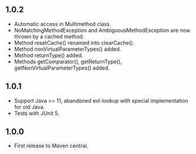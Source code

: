 1.0.2
-----

* Automatic access in Multimethod class.
* NoMatchingMethodException and AmbiguousMethodException are now thrown by a cached method.
* Method resetCache() renamed into clearCache().
* Method nonVirtualParameterTypes() added.
* Method returnType() added.
* Methods getComparator(), getReturnType(), getNonVirtualParameterTypes() added.

1.0.1
-----

* Support Java >= 11, abandoned evl-lookup with special implementation for old Java.
* Tests with JUnit 5.

1.0.0
-----

* First release to Maven central.